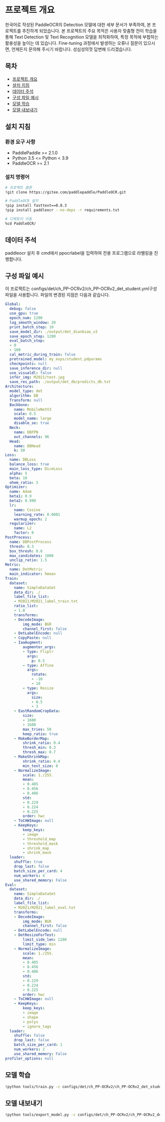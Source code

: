 # 프로젝트 개요
한국어로 작성된 PaddleOCR의 Detection 모델에 대한 세부 문서가 부족하여, 본 프로젝트를 추진하게 되었습니다. 본 프로젝트의 주요 목적은 사용자 맞춤형 전이 학습을 통해 Text Detection 및 Text Recognition 모델을 최적화하여, 특정 목적에 부합하는 활용성을 높이는 데 있습니다. Fine-tuning 과정에서 발생하는 오류나 질문이 있으시면, 언제든지 문의해 주시기 바랍니다. 성심성의껏 답변해 드리겠습니다.

## 목차

- [프로젝트 개요](#프로젝트-개요)
- [설치 지침](#설치-지침)
- [데이터 주석](#데이터-주석)
- [구성 파일 예시](#구성-파일-예시)
- [모델 학습](#모델-학습)
- [모델 내보내기](#모델-내보내기)

## 설치 지침

### 환경 요구 사항
- PaddlePaddle >= 2.1.0
- Python 3.5 <= Python < 3.9
- PaddleOCR >= 2.1

### 설치 명령어
```sh
# 프로젝트 클론
!git clone https://gitee.com/paddlepaddle/PaddleOCR.git

# PaddleOCR 설치
!pip install fasttext==0.8.3
!pip install paddleocr --no-deps -r requirements.txt

# 디렉토리 이동
%cd PaddleOCR/
```

## 데이터 주석
paddleocr 설치 후 cmd에서 ppocrlabel을 입력하여 전용 프로그램으로 라벨링을 진행합니다.

## 구성 파일 예시
이 프로젝트는 configs/det/ch_PP-OCRv2/ch_PP-OCRv2_det_student.yml구성 파일을 사용합니다. 파일의 변경된 지점은 다음과 같습니다.

```yaml
Global:
  debug: false
  use_gpu: true
  epoch_num: 1200
  log_smooth_window: 20
  print_batch_step: 10
  save_model_dir: ./output/det_dianbiao_v3
  save_epoch_step: 1200
  eval_batch_step:
  - 0
  - 100
  cal_metric_during_train: false
  pretrained_model: my_exps/student.pdparams
  checkpoints: null
  save_inference_dir: null
  use_visualdl: false
  infer_img: M2021/test.jpg
  save_res_path: ./output/det_db/predicts_db.txt
Architecture:
  model_type: det
  algorithm: DB
  Transform: null
  Backbone:
    name: MobileNetV3
    scale: 0.5
    model_name: large
    disable_se: true
  Neck:
    name: DBFPN
    out_channels: 96
  Head:
    name: DBHead
    k: 50
Loss:
  name: DBLoss
  balance_loss: true
  main_loss_type: DiceLoss
  alpha: 5
  beta: 10
  ohem_ratio: 3
Optimizer:
  name: Adam
  beta1: 0.9
  beta2: 0.999
  lr:
    name: Cosine
    learning_rate: 0.0001 
    warmup_epoch: 2 
  regularizer:
    name: L2
    factor: 0
PostProcess:
  name: DBPostProcess
  thresh: 0.3
  box_thresh: 0.6
  max_candidates: 1000
  unclip_ratio: 1.5
Metric:
  name: DetMetric
  main_indicator: hmean
Train:
  dataset:
    name: SimpleDataSet
    data_dir: ./
    label_file_list:
    - M2021/M2021_label_train.txt  
    ratio_list:
    - 1.0
    transforms:
    - DecodeImage:
        img_mode: BGR
        channel_first: false
    - DetLabelEncode: null
    - CopyPaste: null  
    - IaaAugment:
        augmenter_args:
        - type: Fliplr
          args:
            p: 0.5
        - type: Affine
          args:
            rotate:
            - -10
            - 10
        - type: Resize
          args:
            size:
            - 0.5
            - 3
    - EastRandomCropData:
        size:
        - 1600  
        - 1600
        max_tries: 50
        keep_ratio: true
    - MakeBorderMap:
        shrink_ratio: 0.4
        thresh_min: 0.3
        thresh_max: 0.7
    - MakeShrinkMap:
        shrink_ratio: 0.4
        min_text_size: 8
    - NormalizeImage:
        scale: 1./255.
        mean:
        - 0.485
        - 0.456
        - 0.406
        std:
        - 0.229
        - 0.224
        - 0.225
        order: hwc
    - ToCHWImage: null
    - KeepKeys:
        keep_keys:
        - image
        - threshold_map
        - threshold_mask
        - shrink_map
        - shrink_mask
  loader:
    shuffle: true
    drop_last: false
    batch_size_per_card: 4
    num_workers: 4
    use_shared_memory: False 
Eval:
  dataset:
    name: SimpleDataSet
    data_dir: ./
    label_file_list:
    - M2021/M2021_label_eval.txt
    transforms:
    - DecodeImage:
        img_mode: BGR
        channel_first: false
    - DetLabelEncode: null
    - DetResizeForTest:
        limit_side_len: 1280
        limit_type: min
    - NormalizeImage:
        scale: 1./255.
        mean:
        - 0.485
        - 0.456
        - 0.406
        std:
        - 0.229
        - 0.224
        - 0.225
        order: hwc
    - ToCHWImage: null
    - KeepKeys:
        keep_keys:
        - image
        - shape
        - polys
        - ignore_tags
  loader:
    shuffle: false
    drop_last: false
    batch_size_per_card: 1
    num_workers: 2
    use_shared_memory: False
profiler_options: null
```

## 모델 학습
```sh
!python tools/train.py -c configs/det/ch_PP-OCRv2/ch_PP-OCRv2_det_student.yml
```

## 모델 내보내기
```sh
!python tools/export_model.py -c configs/det/ch_PP-OCRv2/ch_PP-OCRv2_det_student.yml -o Global.pretrained_model=./my_exps/det_dianbiao_size1600_copypaste/best_accuracy Global.save_inference_dir=./inference/det_db
```
